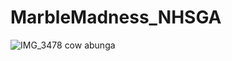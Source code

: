 # MarbleMadness_NHSGA
![IMG_3478](https://github.com/Michael-1898/MarbleMadness_NHSGA/assets/69739715/c7a79d67-5eb5-477e-97d2-af0ac77488fc)
cow abunga
